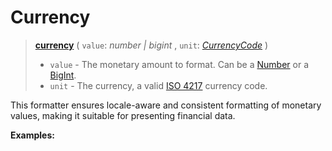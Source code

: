 <script setup>
  import DemoValueFormatter from '../../DemoValueFormatter.vue';
  import { demos } from '../preconfigured-formatters';
</script>

# Currency <Badge type="info" text="@localizer/format" />

> **[currency](../../../api/_localizer/format/currency/index.md)** ( `value`: _number | bigint_ , `unit`: _[CurrencyCode](../../../api/_localizer/format-number/CurrencyCode/index.md)_ )
>
> - `value` - The monetary amount to format. Can be a [Number](https://developer.mozilla.org/en-US/docs/Web/JavaScript/Reference/Global_Objects/Number) or a [BigInt](https://developer.mozilla.org/en-US/docs/Web/JavaScript/Reference/Global_Objects/BigInt).
> - `unit` - The currency, a valid [ISO 4217](https://en.wikipedia.org/wiki/ISO_4217) currency code.

This formatter ensures locale-aware and consistent formatting of monetary values, making it suitable for presenting financial data.

**Examples:**

<DemoValueFormatter :demo="demos.currency"/>
